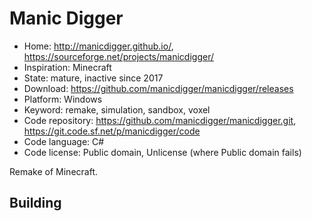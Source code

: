 # Manic Digger

- Home: http://manicdigger.github.io/, https://sourceforge.net/projects/manicdigger/
- Inspiration: Minecraft
- State: mature, inactive since 2017
- Download: https://github.com/manicdigger/manicdigger/releases
- Platform: Windows
- Keyword: remake, simulation, sandbox, voxel
- Code repository: https://github.com/manicdigger/manicdigger.git, https://git.code.sf.net/p/manicdigger/code
- Code language: C#
- Code license: Public domain, Unlicense (where Public domain fails)

Remake of Minecraft.

## Building
